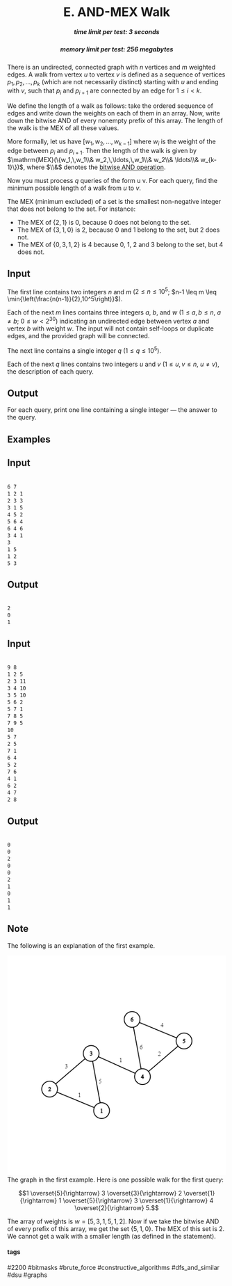 <h1 style='text-align: center;'> E. AND-MEX Walk</h1>

<h5 style='text-align: center;'>time limit per test: 3 seconds</h5>
<h5 style='text-align: center;'>memory limit per test: 256 megabytes</h5>

There is an undirected, connected graph with $n$ vertices and $m$ weighted edges. A walk from vertex $u$ to vertex $v$ is defined as a sequence of vertices $p_1,p_2,\ldots,p_k$ (which are not necessarily distinct) starting with $u$ and ending with $v$, such that $p_i$ and $p_{i+1}$ are connected by an edge for $1 \leq i < k$.

We define the length of a walk as follows: take the ordered sequence of edges and write down the weights on each of them in an array. Now, write down the bitwise AND of every nonempty prefix of this array. The length of the walk is the MEX of all these values.

More formally, let us have $[w_1,w_2,\ldots,w_{k-1}]$ where $w_i$ is the weight of the edge between $p_i$ and $p_{i+1}$. Then the length of the walk is given by $\mathrm{MEX}(\{w_1,\,w_1\\& w_2,\,\ldots,\,w_1\\& w_2\\& \ldots\\& w_{k-1}\})$, where $\\&$ denotes the [bitwise AND operation](https://en.wikipedia.org/wiki/Bitwise_operation#AND).

Now you must process $q$ queries of the form u v. For each query, find the minimum possible length of a walk from $u$ to $v$.

The MEX (minimum excluded) of a set is the smallest non-negative integer that does not belong to the set. For instance: 

* The MEX of $\{2,1\}$ is $0$, because $0$ does not belong to the set.
* The MEX of $\{3,1,0\}$ is $2$, because $0$ and $1$ belong to the set, but $2$ does not.
* The MEX of $\{0,3,1,2\}$ is $4$ because $0$, $1$, $2$ and $3$ belong to the set, but $4$ does not.
## Input

The first line contains two integers $n$ and $m$ ($2 \leq n \leq 10^5$; $n-1 \leq m \leq \min{\left(\frac{n(n-1)}{2},10^5\right)}$).

Each of the next $m$ lines contains three integers $a$, $b$, and $w$ ($1 \leq a, b \leq n$, $a \neq b$; $0 \leq w < 2^{30}$) indicating an undirected edge between vertex $a$ and vertex $b$ with weight $w$. The input will not contain self-loops or duplicate edges, and the provided graph will be connected.

The next line contains a single integer $q$ ($1 \leq q \leq 10^5$).

Each of the next $q$ lines contains two integers $u$ and $v$ ($1 \leq u, v \leq n$, $u \neq v$), the description of each query.

## Output

For each query, print one line containing a single integer — the answer to the query.

## Examples

## Input


```

6 7
1 2 1
2 3 3
3 1 5
4 5 2
5 6 4
6 4 6
3 4 1
3
1 5
1 2
5 3

```
## Output


```

2
0
1

```
## Input


```

9 8
1 2 5
2 3 11
3 4 10
3 5 10
5 6 2
5 7 1
7 8 5
7 9 5
10
5 7
2 5
7 1
6 4
5 2
7 6
4 1
6 2
4 7
2 8

```
## Output


```

0
0
2
0
0
2
1
0
1
1

```
## Note

The following is an explanation of the first example.

 ![](images/55436d6a89ce2a462cfa055a8465441116efb2e2.png) The graph in the first example. Here is one possible walk for the first query:

$$1 \overset{5}{\rightarrow} 3 \overset{3}{\rightarrow} 2 \overset{1}{\rightarrow} 1 \overset{5}{\rightarrow} 3 \overset{1}{\rightarrow} 4 \overset{2}{\rightarrow} 5.$$

The array of weights is $w=[5,3,1,5,1,2]$. Now if we take the bitwise AND of every prefix of this array, we get the set $\{5,1,0\}$. The MEX of this set is $2$. We cannot get a walk with a smaller length (as defined in the statement).



#### tags 

#2200 #bitmasks #brute_force #constructive_algorithms #dfs_and_similar #dsu #graphs 